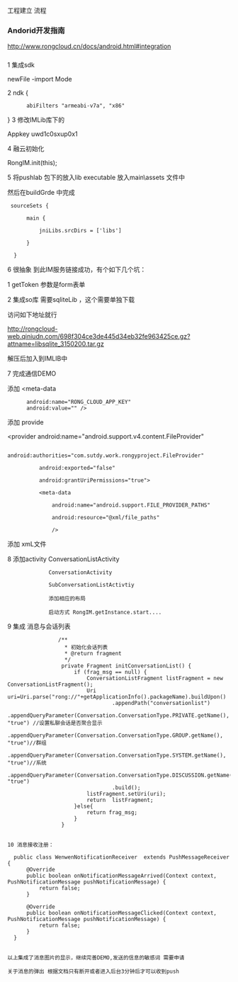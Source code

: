 工程建立 流程

### Andorid开发指南

http://www.rongcloud.cn/docs/android.html#integration

### 
1 集成sdk

   newFile -import Mode 
   
2 ndk {

          abiFilters "armeabi-v7a", "x86"
          
 }
3 修改IMLib库下的

Appkey  uwd1c0sxup0x1

4 融云初始化

RongIM.init(this);

5 将pushlab 包下的放入lib executable 放入main\assets 文件中

  然后在buildGrde 中完成
  
     sourceSets {
     
          main {
          
              jniLibs.srcDirs = ['libs']
              
          }
          
      }
6 很抽象 到此IM服务链接成功，有个如下几个坑：

  1 getToken 参数是form表单 
  
  2 集成so库 需要sqliteLib ，这个需要单独下载
  
  访问如下地址就行
  
  http://rongcloud-web.qiniudn.com/698f304ce3de445d34eb32fe963425ce.gz?attname=libsqlite_3150200.tar.gz
  
  解压后加入到IMLIB中
  
7 完成通信DEMO 

 添加  <meta-data
 
          android:name="RONG_CLOUD_APP_KEY"
          android:value="" />
          
 添加 provide 
 
   <provider
              android:name="android.support.v4.content.FileProvider"
              
              android:authorities="com.sutdy.work.rongyproject.FileProvider"
              
              android:exported="false"
              
              android:grantUriPermissions="true">
              
              <meta-data
              
                  android:name="android.support.FILE_PROVIDER_PATHS"
                  
                  android:resource="@xml/file_paths"
                  
                  />
   </provider>  
   
  添加 xmL文件
          
  8 添加activity ConversationListActivity
  
                 ConversationActivity
                 
                 SubConversationListActivtiy
                 
                 添加相应的布局
                 
                 启动方式 RongIM.getInstance.start....
                 
   9 集成  消息与会话列表  
               
                    /**
                      * 初始化会话列表
                      * @return fragment 
                      */
                     private Fragment initConversationList() {
                         if (frag_msg == null) {
                             ConversationListFragment listFragment = new ConversationListFragment();
                             Uri uri=Uri.parse("rong://"+getApplicationInfo().packageName).buildUpon()
                                     .appendPath("conversationlist")
                                     .appendQueryParameter(Conversation.ConversationType.PRIVATE.getName(), "true") //设置私聊会话是否聚合显示
                                     .appendQueryParameter(Conversation.ConversationType.GROUP.getName(), "true")//群组
                                     .appendQueryParameter(Conversation.ConversationType.SYSTEM.getName(), "true")//系统
                                     .appendQueryParameter(Conversation.ConversationType.DISCUSSION.getName(), "true")
                                     .build();
                             listFragment.setUri(uri);
                             return  listFragment;
                         }else{
                             return frag_msg;
                         }
                     }
                 
    
    10 消息接收注册：
    
      public class WenwenNotificationReceiver  extends PushMessageReceiver {
          @Override
          public boolean onNotificationMessageArrived(Context context, PushNotificationMessage pushNotificationMessage) {
              return false;
          }
      
          @Override
          public boolean onNotificationMessageClicked(Context context, PushNotificationMessage pushNotificationMessage) {
              return false;
          }
      }
    
    
    以上集成了消息图片的显示，继续完善DEMO,发送的信息的敏感词 需要申请
    
    关于消息的弹出 根据文档只有断开或者进入后台3分钟后才可以收到push
    
    
    
         
    
    
    
          
          
            
